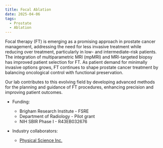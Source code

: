 ```yaml
---
title: Focal Ablation
date: 2025-04-06
tags:
  - Prostate
  - Ablation
---
```


Focal therapy (FT) is emerging as a promising approach in prostate cancer management, addressing the need for less invasive treatment while reducing over treatment, particularly in low- and intermediate-risk patients. The integration of multiparametric MRI (mpMRI) and MRI-targeted biopsy has improved patient selection for FT. As patient demand for minimally invasive options grows, FT continues to shape prostate cancer treatment by balancing oncological control with functional preservation. 

Our lab contributes to this evolving field by developing advanced methods for the planning and guidance of FT procedures, enhancing precision and improving patient outcomes.

* Funding:
   * Brigham Research Institute - FSRE 
   * Department of Radiology - Pilot grant
   * NIH SBIR Phase I - R43EB032676

* Industry collaborators:
   * [Physical Science Inc.](https://www.psicorp.com/)
<!--more-->
